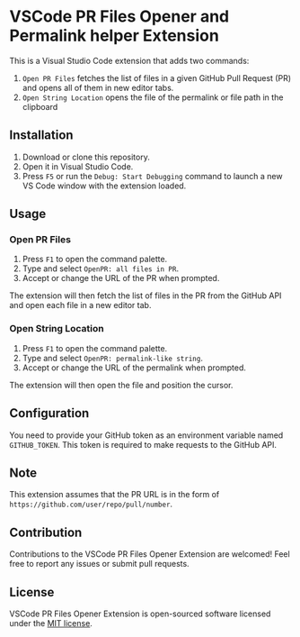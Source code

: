# VSCode PR Files Opener and Permalink helper Extension

This is a Visual Studio Code extension that adds two commands:

1. `Open PR Files` fetches the list of files in a given GitHub Pull Request (PR) and opens all of them in new editor tabs.
2. `Open String Location` opens the file of the permalink or file path in the clipboard

## Installation

1. Download or clone this repository.
2. Open it in Visual Studio Code.
3. Press `F5` or run the `Debug: Start Debugging` command to launch a new VS Code window with the extension loaded.

## Usage

### Open PR Files

1. Press `F1` to open the command palette.
2. Type and select `OpenPR: all files in PR`.
3. Accept or change the URL of the PR when prompted.

The extension will then fetch the list of files in the PR from the GitHub API and open each file in a new editor tab.

### Open String Location

1. Press `F1` to open the command palette.
2. Type and select `OpenPR: permalink-like string`.
3. Accept or change the URL of the permalink when prompted.

The extension will then open the file and position the cursor.

## Configuration

You need to provide your GitHub token as an environment variable named `GITHUB_TOKEN`. This token is required to make requests to the GitHub API.

## Note

This extension assumes that the PR URL is in the form of `https://github.com/user/repo/pull/number`.

## Contribution

Contributions to the VSCode PR Files Opener Extension are welcomed! Feel free to report any issues or submit pull requests.

## License

VSCode PR Files Opener Extension is open-sourced software licensed under the [MIT license](LICENSE.md).
